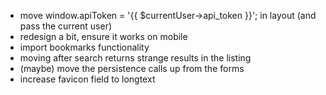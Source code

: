 - move window.apiToken = '{{ $currentUser->api_token }}'; in layout (and pass the current user)
- redesign a bit, ensure it works on mobile
- import bookmarks functionality
- moving after search returns strange results in the listing
- (maybe) move the persistence calls up from the forms
- increase favicon field to longtext
